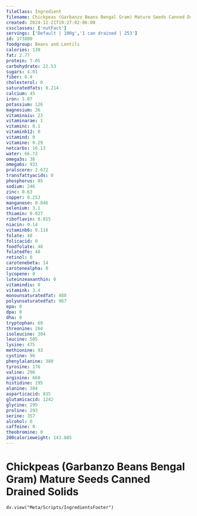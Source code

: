 ```yaml
---
fileClass: Ingredient
filename: Chickpeas (Garbanzo Beans Bengal Gram) Mature Seeds Canned Drained Solids
created: 2024-12-21T19:27:02-06:00
cssclasses: ['nutFact']
servings: ['Default | 100g','1 can drained | 253']
id: 173800
foodgroup: Beans and Lentils
calories: 139
fat: 2.77
protein: 7.05
carbohydrate: 22.53
sugars: 4.01
fiber: 6.4
cholesterol: 0
saturatedfats: 0.214
calcium: 45
iron: 1.07
potassium: 126
magnesium: 26
vitaminaiu: 23
vitaminarae: 1
vitaminc: 0.1
vitaminb12: 0
vitamind: 0
vitamine: 0.29
netcarbs: 16.13
water: 66.72
omega3s: 36
omega6s: 931
pralscore: 2.672
transfattyacids: 0
phosphorus: 85
sodium: 246
zinc: 0.63
copper: 0.253
manganese: 0.846
selenium: 3.1
thiamin: 0.027
riboflavin: 0.015
niacin: 0.14
vitaminb6: 0.116
folate: 48
folicacid: 0
foodfolate: 48
folatedfe: 48
retinol: 0
carotenebeta: 14
carotenealpha: 0
lycopene: 0
luteinzeaxanthin: 0
vitamindiu: 0
vitamink: 3.4
monounsaturatedfat: 488
polyunsaturatedfat: 967
epa: 0
dpa: 0
dha: 0
tryptophan: 69
threonine: 264
isoleucine: 304
leucine: 505
lysine: 475
methionine: 93
cystine: 96
phenylalanine: 380
tyrosine: 176
valine: 298
arginine: 668
histidine: 195
alanine: 304
asparticacid: 835
glutamicacid: 1242
glycine: 295
proline: 293
serine: 357
alcohol: 0
caffeine: 0
theobromine: 0
200calorieweight: 143.885
---
```


# Chickpeas (Garbanzo Beans Bengal Gram) Mature Seeds Canned Drained Solids

```dataviewjs
dv.view("Meta/Scripts/IngredientsFooter")
```
